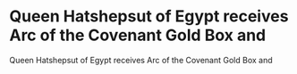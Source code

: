 # Queen Hatshepsut of Egypt receives Arc of the Covenant Gold Box and

Queen Hatshepsut of Egypt receives Arc of the Covenant Gold Box and